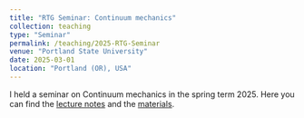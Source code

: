 ```yaml
---
title: "RTG Seminar: Continuum mechanics"
collection: teaching
type: "Seminar"
permalink: /teaching/2025-RTG-Seminar
venue: "Portland State University"
date: 2025-03-01
location: "Portland (OR), USA"
---
```


I held a seminar on Continuum mechanics in the spring term 2025. Here you can find the [lecture notes](http://michaelneunteufel.github.io/files/teaching/RTGSeminar_cont_mech.pdf) and the [materials](https://github.com/MichaelNeunteufel/RTGSeminarContinuumMechanics).